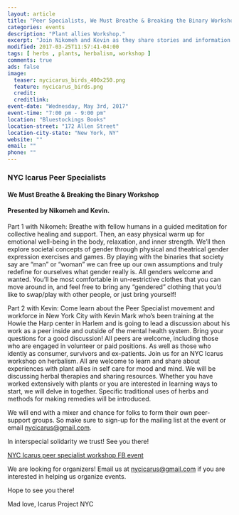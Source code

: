```yaml
---
layout: article
title: "Peer Specialists, We Must Breathe & Breaking the Binary Workshop"
categories: events
description: "Plant allies Workshop."
excerpt: "Join Nikomeh and Kevin as they share stories and information about breathing, healing and support."
modified: 2017-03-25T11:57:41-04:00
tags: [ herbs , plants, herbalism, workshop ]
comments: true
ads: false
image:
  teaser: nycicarus_birds_400x250.png
  feature: nycicarus_birds.png
  credit: 
  creditlink: 
event-date: "Wednesday, May 3rd, 2017"
event-time: "7:00 pm - 9:00 pm"
location: "Bluestockings Books"
location-street: "172 Allen Street"
location-city-state: "New York, NY"
website: ""
email: ""
phone: ""
---
```

### NYC Icarus Peer Specialists

#### We Must Breathe & Breaking the Binary Workshop

#### Presented by Nikomeh and Kevin.

Part 1 with Nikomeh: Breathe with fellow humans in a guided meditation for collective healing and support. Then, an easy physical warm up for emotional well-being in the body, relaxation, and inner strength. We’ll then explore societal concepts of gender through physical and theatrical gender expression exercises and games. By playing with the binaries that society say are “man” or “woman” we can free up our own assumptions and truly redefine for ourselves what gender really is. All genders welcome and wanted. You’ll be most comfortable in un-restrictive clothes that you can move around in, and feel free to bring any “gendered” clothing that you’d like to swap/play with other people, or just bring yourself!

Part 2 with Kevin: Come learn about the Peer Specialist movement and workforce in New York City with Kevin Mark who’s been training at the Howie the Harp center in Harlem and is going to lead a discussion about his work as a peer inside and outside of the mental health system. Bring your questions for a good discussion! All peers are welcome, including those who are engaged in volunteer or paid positions. As well as those who identiy as consumer, survivors and ex-patients.
Join us for an NYC Icarus workshop on herbalism. All are welcome to learn and share about experiences with plant allies in self care for mood and mind. We will be discussing herbal therapies and sharing resources. Whether you have worked extensively with plants or you are interested in learning ways to start, we will delve in together. Specific traditional uses of herbs and methods for making remedies will be introduced. 

We will end with a mixer and chance for folks to form their own peer-support groups. 
So make sure to sign-up for the mailing list at the event or email nycicarus@gmail.com.

In interspecial solidarity we trust! See you there!

[NYC Icarus peer specialist workshop FB event](https://www.facebook.com/events/251114795357206/)

We are looking for organizers! Email us at nycicarus@gmail.com if you are interested in helping us organize events.  

Hope to see you there!

Mad love,
Icarus Project NYC
